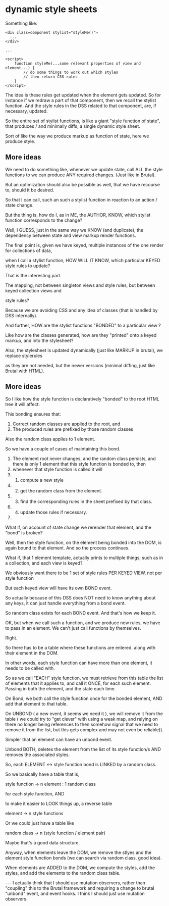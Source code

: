 # dynamic style sheets


Something like:

```
<div class=component stylist="styleMe()">
  ...
</div>

...

<script>
    function styleMe(...some relevant properties of view and element...) {
        // do some things to work out which styles
        // then return CSS rules
    }
</script>
```

The idea is these rules get updated when the element gets updated.
So for instance if we redraw a part of that component, then we recall the stylist function.
And the style rules in the DSS related to that component, are, if necessary, updated.

So the entire set of stylist functions, is like a giant 
"style function of state", that produces / and minimally diffs, 
a single dynamic style sheet.


Sort of like the way we produce markup as function of state, here we produce style.

## More ideas

We need to do something like, whenever we update state, call ALL the style functions to we can produce
ANY required changes. (Just like in Brutal).

But an optimization should also be possible as well, that we have recourse to, should it be desired.

So that I can call, such an such a stylist function in reaction to an action / state change.

But the thing is, how do I, as in ME, the AUTHOR, KNOW, which stylist function corresponds to the change?

Well, I GUESS, just in the same way we KNOW (and duplicate), the dependency between state and view markup render functions.

The final point is, given we have keyed, multiple instances of the one render for collections of data,

when I call a stylist function, HOW WILL IT KNOW, which particular KEYED style rules to update?

That is the interesting part.

The mapping, not between singleton views and style rules, but between keyed collection views and 

style rules?

Because we are avoiding CSS and any idea of classes (that is handled by DSS internally). 

And further, HOW are the stylist functions "BONDED" to a particular view ? 

Like how are the classes generated, how are they "printed" onto a keyed markup, and into the stylesheet?

Also, the stylesheet is updated dynamically (just like MARKUP in brutal), we replace stylerules

as they are not needed, but the newer versions (minimal diffing, just like Brutal with HTML).

## More ideas

So I like how the style function is declaratively "bonded" to the root HTML tree it will affect.

This bonding ensures that:

1) Correct random classes are applied to the root, and
2) The produced rules are prefixed by those random classes

Also the random class applies to 1 element.

So we have a couple of cases of maintaining this bond.

1. The element root never changes, and the random class persists, and there is only 1 element that this style function is bonded to, then
2. whenever that style function is called it will
3. 1. compute a new style
4. 2. get the random class from the element.
5. 3. find the corresponding rules in the sheet prefixed by that class.
6. 4. update those rules if necessary.
7. 

What if, on account of state change we rerender that element, and the "bond" is broken?

Well, then the style function, on the element being bonded into the DOM, is again
bound to that element. And so the process continues.

What if, that 1 element template, actually prints to multiple things, such as in a collection, and each view is keyed?

We obviously want there to be 1 set of style rules PER KEYED VIEW, not per style function

But each keyed view will have its own BOND event.

So actually because of this DSS does NOT need to know anything about any keys,
it can just handle everything from a bond event.

So random class exists for each BOND event. And that's how we keep it. 

OK, but when we call such a function, and we produce new rules, we have to pass in an element.
We can't just call functions by themselves. 

Right.

So there has to be a table where these functions are entered. along with their element in the DOM.

In other words, each style function can have more than one element, it needs to be called with. 

So as we call "EACH" style function, we must retrieve from this table the list of elements that it applies to, and call it ONCE, for each such element.
Passing in both the element, and the state each time.

On Bond, we both call the style function once for the bonded element, AND add that element to that table.

On UNBOND ( a new event, it seems we need it ), we will remove it from the table ( we could try to "get clever" with using a weak map, and relying on there
no longer being references to then somehow signal that we need to remove it from the list, but this gets complex and may not even be reliable)).

Simpler that an element can have an unbond event. 

Unbond BOTH, deletes the element from the list of its style function/s
AND removes the associated styles.

So, each ELEMENT <-> style function bond is LINKED by a random class.

So we basically have a table that is,

style function -> n element : 1 random class

for each style function, AND

to make it easier to LOOK things up, a reverse table

element -> n style functions

Or we could just have a table like

random class -> n (style function / element pair)

Maybe that's a good data structure.

Anyway, when elements leave the DOM, we remove the stlyes and the element style function bonds (we can search via random class, good idea).

When elements are ADDED to the DOM, we compute the styles, add the styles, and add the elements to the random class table. 


--- I actually think that I should use mutation observers, rather than "coupling" this to the Brutal framework and requiring a change to brutal
"unbond" event, and event hooks. I think I should just use mutation observers.

